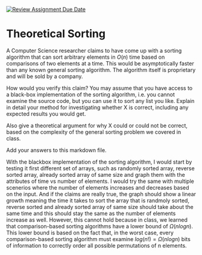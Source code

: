 [![Review Assignment Due Date](https://classroom.github.com/assets/deadline-readme-button-24ddc0f5d75046c5622901739e7c5dd533143b0c8e959d652212380cedb1ea36.svg)](https://classroom.github.com/a/9YUeXH71)
# Theoretical Sorting

A Computer Science researcher claims to have come up with a sorting algorithm
that can sort arbitrary elements in $O(n)$ time based on comparisons of two
elements at a time. This would be asymptotically faster than any known general
sorting algorithm. The algorithm itself is proprietary and will be sold by a
company.

How would you verify this claim? You may assume that you have access to a
black-box implementation of the sorting algorithm, i.e. you cannot examine the
source code, but you can use it to sort any list you like. Explain in detail
your method for investigating whether X is correct, including any expected
results you would get.

Also give a theoretical argument for why X could or could not be correct, based
on the complexity of the general sorting problem we covered in class.

Add your answers to this markdown file.


With the blackbox implementation of the sorting algorithm, I would start by testing it first different set of arrays, such as randomly sorted array, reverse sorted array, already sorted array of same size and graph them with the attributes of time vs number of elements. I would try the same with multiple scenerios where the number of elements increases and decreases based on the input. And if the claims are really true, the graph should show a linear growth meaning the time it takes to sort the array that is randmoly sorted, reverse sorted and already sorted array of same size should take about the same time and this should stay the same as the number of elements increase as well. However, this cannot hold because in class, we learned that comparison-based sorting algorithms have a lower bound of $Ω(nlogn)$. This lower bound is based on the fact that, in the worst case, every comparison-based sorting algorithm must examine $log(n!)= Ω(nlogn)$ bits of information to correctly order all possible permutations of n elements.